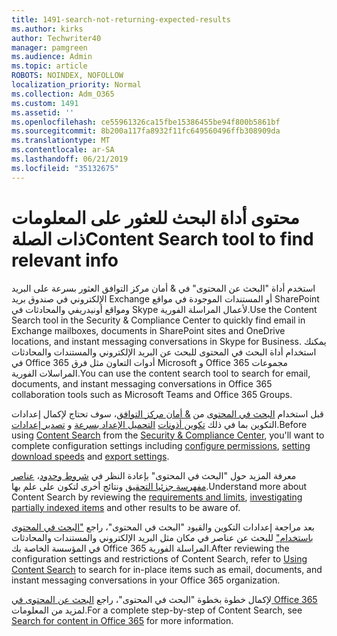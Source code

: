 ```yaml
---
title: 1491-search-not-returning-expected-results
ms.author: kirks
author: Techwriter40
manager: pamgreen
ms.audience: Admin
ms.topic: article
ROBOTS: NOINDEX, NOFOLLOW
localization_priority: Normal
ms.collection: Adm_O365
ms.custom: 1491
ms.assetid: ''
ms.openlocfilehash: ce55961326ca15fbe15386455be94f800b5861bf
ms.sourcegitcommit: 8b200a117fa8932f11fc649560496ffb308909da
ms.translationtype: MT
ms.contentlocale: ar-SA
ms.lasthandoff: 06/21/2019
ms.locfileid: "35132675"
---
```

# <a name="content-search-tool-to-find-relevant-info"></a><span data-ttu-id="6eeda-102">محتوى أداة البحث للعثور على المعلومات ذات الصلة</span><span class="sxs-lookup"><span data-stu-id="6eeda-102">Content Search tool to find relevant info</span></span>

<span data-ttu-id="6eeda-103">استخدم أداة "البحث عن المحتوى" في & أمان مركز التوافق العثور بسرعة على البريد الإلكتروني في صندوق بريد Exchange أو المستندات الموجودة في مواقع SharePoint ومواقع أونيدريفي والمحادثات في Skype لأعمال المراسلة الفورية.</span><span class="sxs-lookup"><span data-stu-id="6eeda-103">Use the Content Search tool in the Security & Compliance Center to quickly find email in Exchange mailboxes, documents in SharePoint sites and OneDrive locations, and instant messaging conversations in Skype for Business.</span></span> <span data-ttu-id="6eeda-104">يمكنك استخدام أداة البحث في المحتوى للبحث عن البريد الإلكتروني والمستندات والمحادثات في Office 365 أدوات التعاون مثل فرق Microsoft و Office 365 مجموعات المراسلات الفورية.</span><span class="sxs-lookup"><span data-stu-id="6eeda-104">You can use the content search tool to search for email, documents, and instant messaging conversations in Office 365 collaboration tools such as Microsoft Teams and Office 365 Groups.</span></span>


<span data-ttu-id="6eeda-105">قبل استخدام [البحث في المحتوى](https://sip.protection.office.com/contentsearchbeta?ContentOnly=1) من [& أمان مركز التوافق](https://sip.protection.office.com/homepage)، سوف تحتاج لإكمال إعدادات التكوين بما في ذلك [تكوين أذونات](https://docs.microsoft.com/office365/securitycompliance/permissions-filtering-for-content-search) [التحميل الإعداد بسرعة](https://docs.microsoft.com/office365/securitycompliance/increase-download-speeds-when-exporting-ediscovery-results) و [تصدير إعدادات](https://docs.microsoft.com/office365/securitycompliance/disable-reports-when-you-export-content-search-results).</span><span class="sxs-lookup"><span data-stu-id="6eeda-105">Before using [Content Search](https://sip.protection.office.com/contentsearchbeta?ContentOnly=1) from the [Security & Compliance Center](https://sip.protection.office.com/homepage), you'll want to complete configuration settings including [configure permissions](https://docs.microsoft.com/office365/securitycompliance/permissions-filtering-for-content-search), [setting download speeds](https://docs.microsoft.com/office365/securitycompliance/increase-download-speeds-when-exporting-ediscovery-results) and [export settings](https://docs.microsoft.com/office365/securitycompliance/disable-reports-when-you-export-content-search-results).</span></span>

<span data-ttu-id="6eeda-106">معرفة المزيد حول "البحث في المحتوى" بإعادة النظر في [شروط وحدود](https://docs.microsoft.com/office365/securitycompliance/limits-for-content-search)، [عناصر مفهرسة جزئيا التحقيق](https://docs.microsoft.com/office365/securitycompliance/investigating-partially-indexed-items-in-ediscovery) ونتائج أخرى لتكون على علم بها.</span><span class="sxs-lookup"><span data-stu-id="6eeda-106">Understand more about Content Search by reviewing the [requirements and limits](https://docs.microsoft.com/office365/securitycompliance/limits-for-content-search), [investigating partially indexed items](https://docs.microsoft.com/office365/securitycompliance/investigating-partially-indexed-items-in-ediscovery) and other results to be aware of.</span></span>

<span data-ttu-id="6eeda-107">بعد مراجعة إعدادات التكوين والقيود "البحث في المحتوى"، راجع ["البحث في المحتوى باستخدام"</a> للبحث عن عناصر في مكان مثل البريد الإلكتروني والمستندات والمحادثات في المؤسسة الخاصة بك Office 365 المراسلة الفورية](https://docs.microsoft.com/office365/securitycompliance/content-search).</span><span class="sxs-lookup"><span data-stu-id="6eeda-107">After reviewing the configuration settings and restrictions of Content Search, refer to [Using Content Search</a> to search for in-place items such as email, documents, and instant messaging conversations in your Office 365 organization](https://docs.microsoft.com/office365/securitycompliance/content-search).</span></span>

<span data-ttu-id="6eeda-108">لإكمال خطوة بخطوة "البحث في المحتوى"، راجع [البحث عن المحتوى في Office 365](https://docs.microsoft.com/office365/securitycompliance/search-for-content) لمزيد من المعلومات.</span><span class="sxs-lookup"><span data-stu-id="6eeda-108">For a complete step-by-step of Content Search, see [Search for content in Office 365](https://docs.microsoft.com/office365/securitycompliance/search-for-content) for more information.</span></span>
